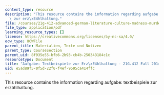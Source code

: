 ```yaml
---
content_type: resource
description: "This resource contains the information regarding aufgabe: textbeispiele\
  \ zur erz\xE4hlhaltung."
file: /courses/21g-412-advanced-german-literature-culture-madness-murder-mysteries-fall-2014/e5ad89f50f5d22f0f4ef9595ca414ffc_MIT21G_412F14_Wo14-15_Tex.pdf
file_type: application/pdf
learning_resource_types: []
license: https://creativecommons.org/licenses/by-nc-sa/4.0/
ocw_type: OCWFile
parent_title: Materialien, Texte und Notizen
parent_type: CourseSection
parent_uid: 8f935e55-bfb6-2b93-cb4b-250343184c1c
resourcetype: Document
title: "Aufgabe: Textbeispiele zur Erz\xE4hlhaltung - 21G.412 Fall 2014"
uid: e5ad89f5-0f5d-22f0-f4ef-9595ca414ffc
---
```

This resource contains the information regarding aufgabe: textbeispiele zur erzählhaltung.